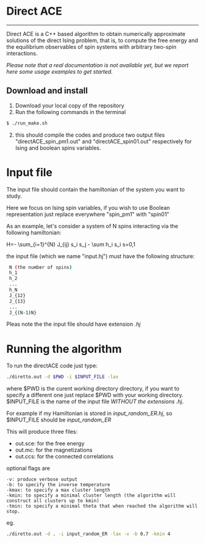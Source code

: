 # Direct ACE
----

Direct ACE is a C++ based algorithm to obtain numerically approximate
solutions of the direct Ising problem, that is, to compute the free energy and
the equilibrium observables of spin systems with arbitrary two-spin interactions.

*Please note that a real documentation is not available yet, but we report here some usage examples to get started.*


## Download and install

1) Download your local copy of the repository
2) Run the following commands in the terminal 
```bash
$ ./run_make.sh
```
2) this should compile the codes and produce two output files "directACE_spin_pm1.out" and "directACE_spin01.out" respectively for Ising and boolean spins variables.


# Input file
The input file should contain the hamiltonian of the system you want to study.

Here we focus on Ising spin variables, if you wish to use Boolean representation just replace everywhere "spin_pm1" with "spin01"

As an example, let's consider a system of N spins interacting via the
following hamiltonian:

H=- \sum_{i=1}^{N} J_{ij} s_i s_j - \sum h_i s_i 		 s=0,1

the input file (which we name "input.hj") must have the following structure:
```bash
 N (the number of spins)
 h_1
 h_2
 ...
 h_N
 J_{12}
 J_{13}
 ...
 J_{(N-1)N}
```
Pleas note the the input file should have extension *.hj*  

# Running the algorithm 
To run the directACE code just type:
```bash
./diretto.out -d $PWD -i $INPUT_FILE -lax 
```

where $PWD is the curent working directory directory, if you want to specify a different one just replace $PWD with your working directory.
$INPUT_FILE is the name of the input file *WITHOUT the extensions .hj*.

For example if my Hamiltonian is stored in *input_random_ER.hj*, so $INPUT_FILE should be *input_random_ER*

This will produce three files:

- out.sce: for the free energy
- out.mc: for the magnetizations
- out.ccs: for the connected correlations

optional flags are
```
-v: produce verbose output
-b: to specify the inverse temperature 
-kmax: to specify a max cluster length 
-kmin: to specify a minimal cluster length (the algorithm will construct all clusters up to kmin)
-tmin: to specify a minimal theta that when reached the algorithm will stop.
```
eg.
```bash
./diretto.out -d . -i input_random_ER -lax -v -b 0.7 -kmin 4
```
